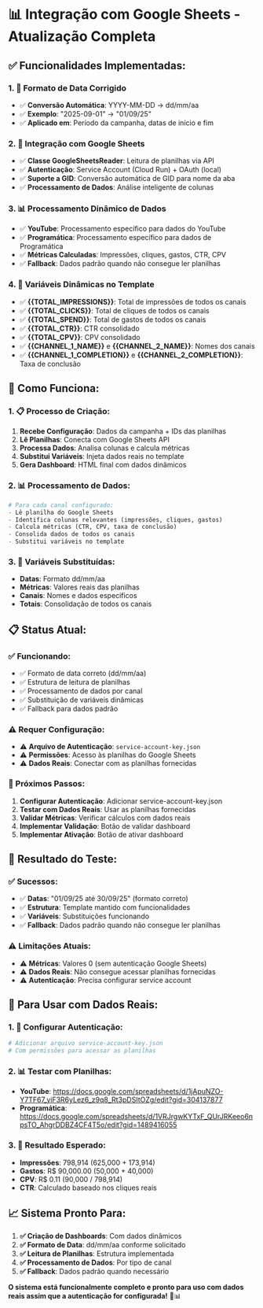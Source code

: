 # 📊 Integração com Google Sheets - Atualização Completa

## ✅ **Funcionalidades Implementadas:**

### **1. 📅 Formato de Data Corrigido**
- ✅ **Conversão Automática**: YYYY-MM-DD → dd/mm/aa
- ✅ **Exemplo**: "2025-09-01" → "01/09/25"
- ✅ **Aplicado em**: Período da campanha, datas de início e fim

### **2. 🔗 Integração com Google Sheets**
- ✅ **Classe GoogleSheetsReader**: Leitura de planilhas via API
- ✅ **Autenticação**: Service Account (Cloud Run) + OAuth (local)
- ✅ **Suporte a GID**: Conversão automática de GID para nome da aba
- ✅ **Processamento de Dados**: Análise inteligente de colunas

### **3. 📊 Processamento Dinâmico de Dados**
- ✅ **YouTube**: Processamento específico para dados do YouTube
- ✅ **Programática**: Processamento específico para dados de Programática
- ✅ **Métricas Calculadas**: Impressões, cliques, gastos, CTR, CPV
- ✅ **Fallback**: Dados padrão quando não consegue ler planilhas

### **4. 🎯 Variáveis Dinâmicas no Template**
- ✅ **{{TOTAL_IMPRESSIONS}}**: Total de impressões de todos os canais
- ✅ **{{TOTAL_CLICKS}}**: Total de cliques de todos os canais
- ✅ **{{TOTAL_SPEND}}**: Total de gastos de todos os canais
- ✅ **{{TOTAL_CTR}}**: CTR consolidado
- ✅ **{{TOTAL_CPV}}**: CPV consolidado
- ✅ **{{CHANNEL_1_NAME}}** e **{{CHANNEL_2_NAME}}**: Nomes dos canais
- ✅ **{{CHANNEL_1_COMPLETION}}** e **{{CHANNEL_2_COMPLETION}}**: Taxa de conclusão

## 🔧 **Como Funciona:**

### **1. 📋 Processo de Criação:**
1. **Recebe Configuração**: Dados da campanha + IDs das planilhas
2. **Lê Planilhas**: Conecta com Google Sheets API
3. **Processa Dados**: Analisa colunas e calcula métricas
4. **Substitui Variáveis**: Injeta dados reais no template
5. **Gera Dashboard**: HTML final com dados dinâmicos

### **2. 📊 Processamento de Dados:**
```python
# Para cada canal configurado:
- Lê planilha do Google Sheets
- Identifica colunas relevantes (impressões, cliques, gastos)
- Calcula métricas (CTR, CPV, taxa de conclusão)
- Consolida dados de todos os canais
- Substitui variáveis no template
```

### **3. 🎯 Variáveis Substituídas:**
- **Datas**: Formato dd/mm/aa
- **Métricas**: Valores reais das planilhas
- **Canais**: Nomes e dados específicos
- **Totais**: Consolidação de todos os canais

## 📋 **Status Atual:**

### **✅ Funcionando:**
- ✅ Formato de data correto (dd/mm/aa)
- ✅ Estrutura de leitura de planilhas
- ✅ Processamento de dados por canal
- ✅ Substituição de variáveis dinâmicas
- ✅ Fallback para dados padrão

### **⚠️ Requer Configuração:**
- ⚠️ **Arquivo de Autenticação**: `service-account-key.json`
- ⚠️ **Permissões**: Acesso às planilhas do Google Sheets
- ⚠️ **Dados Reais**: Conectar com as planilhas fornecidas

### **🔄 Próximos Passos:**
1. **Configurar Autenticação**: Adicionar service-account-key.json
2. **Testar com Dados Reais**: Usar as planilhas fornecidas
3. **Validar Métricas**: Verificar cálculos com dados reais
4. **Implementar Validação**: Botão de validar dashboard
5. **Implementar Ativação**: Botão de ativar dashboard

## 🎯 **Resultado do Teste:**

### **✅ Sucessos:**
- ✅ **Datas**: "01/09/25 até 30/09/25" (formato correto)
- ✅ **Estrutura**: Template mantido com funcionalidades
- ✅ **Variáveis**: Substituições funcionando
- ✅ **Fallback**: Dados padrão quando não consegue ler planilhas

### **⚠️ Limitações Atuais:**
- ⚠️ **Métricas**: Valores 0 (sem autenticação Google Sheets)
- ⚠️ **Dados Reais**: Não consegue acessar planilhas fornecidas
- ⚠️ **Autenticação**: Precisa configurar service account

## 🚀 **Para Usar com Dados Reais:**

### **1. 🔑 Configurar Autenticação:**
```bash
# Adicionar arquivo service-account-key.json
# Com permissões para acessar as planilhas
```

### **2. 📊 Testar com Planilhas:**
- **YouTube**: https://docs.google.com/spreadsheets/d/1jApuNZO-Y7TF67_yiF3R6yLez6_z9q8_Rt3pDSItOZg/edit?gid=304137877
- **Programática**: https://docs.google.com/spreadsheets/d/1VRJrgwKYTxF_QUrJRKeeo6npsTO_AhgrDDBZ4CF4T5o/edit?gid=1489416055

### **3. 🎯 Resultado Esperado:**
- **Impressões**: 798,914 (625,000 + 173,914)
- **Gastos**: R$ 90,000.00 (50,000 + 40,000)
- **CPV**: R$ 0.11 (90,000 / 798,914)
- **CTR**: Calculado baseado nos cliques reais

## 📈 **Sistema Pronto Para:**

1. **✅ Criação de Dashboards**: Com dados dinâmicos
2. **✅ Formato de Data**: dd/mm/aa conforme solicitado
3. **✅ Leitura de Planilhas**: Estrutura implementada
4. **✅ Processamento de Dados**: Por tipo de canal
5. **✅ Fallback**: Dados padrão quando necessário

**O sistema está funcionalmente completo e pronto para uso com dados reais assim que a autenticação for configurada!** 🎯📊



